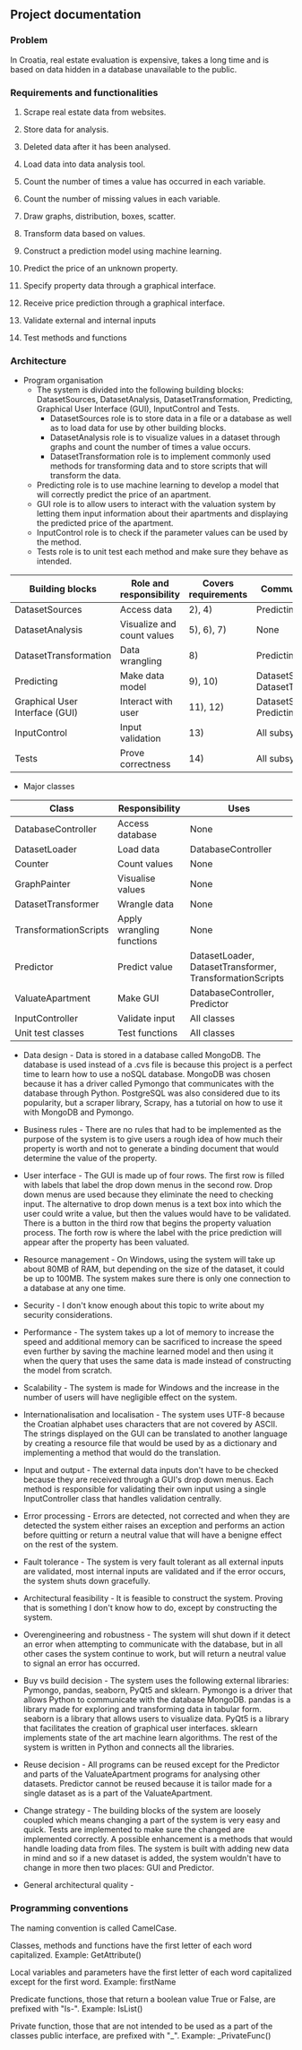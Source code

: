 ## Project documentation

### Problem

In Croatia, real estate evaluation is expensive, takes a long time and is based on data hidden in a database
unavailable to the public.

### Requirements and functionalities

1) Scrape real estate data from websites.

2) Store data for analysis.
3) Deleted data after it has been analysed.
4) Load data into data analysis tool.

5) Count the number of times a value has occurred in each variable.
6) Count the number of missing values in each variable.
7) Draw graphs, distribution, boxes, scatter.

8) Transform data based on values.

9) Construct a prediction model using machine learning.
10) Predict the price of an unknown property.

11) Specify property data through a graphical interface.
12) Receive price prediction through a graphical interface.

13) Validate external and internal inputs

14) Test methods and functions

### Architecture

- Program organisation
  - The system is divided into the following building blocks: DatasetSources, DatasetAnalysis,
DatasetTransformation, Predicting, Graphical User Interface (GUI), InputControl and Tests.
    - DatasetSources role is to store data in a file or a database as well as to load data for use by other
building blocks.
    - DatasetAnalysis role is to visualize values in a dataset through graphs and count the number of times a
value occurs.
    - DatasetTransformation role is to implement commonly used methods for transforming data and to store
scripts that will transform the data.
   - Predicting role is to use machine learning to develop a model that will correctly predict the price of an
apartment.
    - GUI role is to allow users to interact with the valuation system by letting them input information about
their apartments and displaying the predicted price of the apartment.
    - InputControl role is to check if the parameter values can be used by the method.
    - Tests role is to unit test each method and make sure they behave as intended.

| Building blocks | Role and responsibility | Covers requirements | Communicates with |
| -- | -- | -- | -- |
| DatasetSources | Access data | 2), 4) | Predicting, GUI |
| DatasetAnalysis | Visualize and count values | 5), 6), 7) | None |
| DatasetTransformation | Data wrangling | 8) | Predicting |
| Predicting | Make data model | 9), 10) | DatasetSources, DatasetTransformation |
| Graphical User Interface (GUI) | Interact with user | 11), 12) | DatasetSources, Predicting |
| InputControl | Input validation | 13) | All subsystems |
| Tests | Prove correctness | 14) | All subsystems |

- Major classes

| Class | Responsibility | Uses |
| -- | -- | -- |
| DatabaseController | Access database | None |
| DatasetLoader | Load data | DatabaseController |
| Counter | Count values | None |
| GraphPainter | Visualise values | None |
| DatasetTransformer | Wrangle data | None |
| TransformationScripts | Apply wrangling functions | None |
| Predictor | Predict value | DatasetLoader, DatasetTransformer, TransformationScripts |
| ValuateApartment | Make GUI | DatabaseController, Predictor |
| InputController | Validate input | All classes |
| Unit test classes | Test functions | All classes |

- Data design - Data is stored in a database called MongoDB. The database is used instead of a .cvs file is because
this project is a perfect time to learn how to use a noSQL database. MongoDB was chosen because it has a driver
called Pymongo that communicates with the database through Python. PostgreSQL was also considered due to its
popularity, but a scraper library, Scrapy, has a tutorial on how to use it with MongoDB and Pymongo.

- Business rules - There are no rules that had to be implemented as the purpose of the system is to give users a rough
idea of how much their property is worth and not to generate a binding document that would determine the value of
the property.

- User interface - The GUI is made up of four rows. The first row is filled with labels that label the drop down menus
in the second row. Drop down menus are used because they eliminate the need to checking input. The alternative to
drop down menus is a text box into which the user could write a value, but then the values would have to be
validated. There is a button in the third row that begins the property valuation process. The forth row is where the
label with the price prediction will appear after the property has been valuated.

- Resource management - On Windows, using the system will take up about 80MB of RAM, but depending on the size of the
dataset, it could be up to 100MB. The system makes sure there is only one connection to a database at any one time.

- Security - I don't know enough about this topic to write about my security considerations.

- Performance - The system takes up a lot of memory to increase the speed and additional memory can be sacrificed to
increase the speed even further by saving the machine learned model and then using it when the query that uses the
same data is made instead of constructing the model from scratch.

- Scalability - The system is made for Windows and the increase in the number of users will have negligible effect on
the system.

- Internationalisation and localisation - The system uses UTF-8 because the Croatian alphabet uses characters that are
not covered by ASCII. The strings displayed on the GUI can be translated to another language by creating a resource
file that would be used by as a dictionary and implementing a method that would do the translation.

- Input and output - The external data inputs don't have to be checked because they are received through a GUI's drop
down menus. Each method is responsible for validating their own input using a single InputController class that
handles validation centrally.

- Error processing - Errors are detected, not corrected and when they are detected the system either raises an
exception and performs an action before quitting or return a neutral value that will have a benigne effect on the
rest of the system. 

- Fault tolerance - The system is very fault tolerant as all external inputs are validated, most internal inputs are
validated and if the error occurs, the system shuts down gracefully.

- Architectural feasibility - It is feasible to construct the system. Proving that is something I don't know how to do,
except by constructing the system.

- Overengineering and robustness - The system will shut down if it detect an error when attempting to communicate with
the database, but in all other cases the system continue to work, but will return a neutral value to signal an error
has occurred. 

- Buy vs build decision - The system uses the following external libraries: Pymongo, pandas, seaborn, PyQt5 and
sklearn. Pymongo is a driver that allows Python to communicate with the database MongoDB. pandas is a library made
for exploring and transforming data in tabular form. seaborn is a library that allows users to visualize data. PyQt5
is a library that facilitates the creation of graphical user interfaces. sklearn implements state of the art machine
learn algorithms. The rest of the system is written in Python and connects all the libraries.

- Reuse decision - All programs can be reused except for the Predictor and parts of the ValuateApartment programs for
analysing other datasets. Predictor cannot be reused because it is tailor made for a single dataset as is a part of
the ValuateApartment.

- Change strategy - The building blocks of the system are loosely coupled which means changing a part of the system is
very easy and quick. Tests are implemented to make sure the changed are implemented correctly. A possible
enhancement is a methods that would handle loading data from files. The system is built with adding new data in
mind and so if a new dataset is added, the system wouldn't have to change in more then two places: GUI and Predictor.

- General architectural quality - 

### Programming conventions

The naming convention is called CamelCase.

Classes, methods and functions have the first letter of each word capitalized. Example: GetAttribute()

Local variables and parameters have the first letter of each word capitalized except for the first word. Example:
firstName

Predicate functions, those that return a boolean value True or False, are prefixed with "Is-". Example: IsList()

Private function, those that are not intended to be used as a part of the classes public interface, are prefixed with "_". Example: _PrivateFunc()

